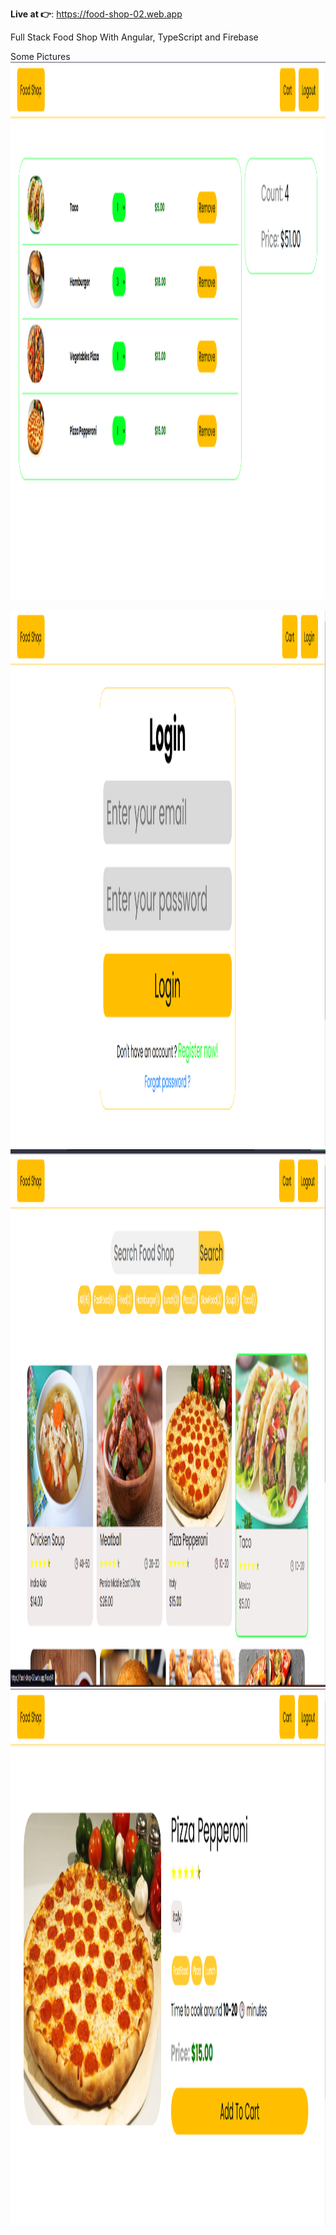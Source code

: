 
<strong>Live at 👉</strong>: https://food-shop-02.web.app

Full Stack Food Shop With Angular, TypeScript and Firebase 

Some Pictures 
<img src='https://raw.githubusercontent.com/amine9005/Food_Shop_2/main/Github%20Images/Cart.png' alt='not found' width='1280px' height='860px'>

<img src='https://raw.githubusercontent.com/amine9005/Food_Shop_2/main/Github%20Images/Login.png' alt='not found' width='1280px' height='860px'>

<img src='https://raw.githubusercontent.com/amine9005/Food_Shop_2/main/Github%20Images/Home.png' alt='not found' width='1280px' height='860px'>

<img src='https://raw.githubusercontent.com/amine9005/Food_Shop_2/main/Github%20Images/food-page.png' alt='not found' width='1280px' height='860px'>
